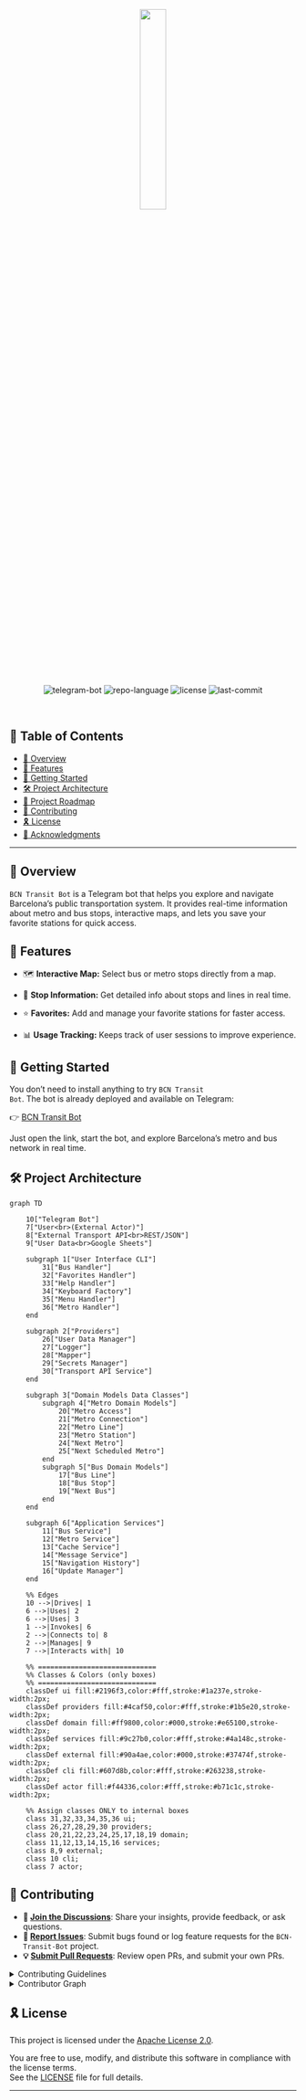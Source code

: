 <p align="center">
    <img src="https://i.imgur.com/xPsCudE.jpeg" align="center" width="30%">
</p>
<p align="center">
	<img src="https://img.shields.io/badge/Telegram-Bot-blue?logo=telegram" alt="telegram-bot">
	<img src="https://img.shields.io/badge/python-3.13.3%2B-blue" alt="repo-language">
    <img src="https://img.shields.io/github/license/saltstack/salt" alt="license">
	<img src="https://img.shields.io/github/last-commit/mg-diego/BCN-Transit-Bot" alt="last-commit">
</p>
<p align="center"><!-- default option, no dependency badges. -->
</p>
<p align="center">
	<!-- default option, no dependency badges. -->
</p>
<br>

## 🔗 Table of Contents

- [📍 Overview](#-overview)
- [👾 Features](#-features)
- [🚀 Getting Started](#-getting-started)
- [🛠️ Project Architecture](#-project-architecture)
- [📌 Project Roadmap](#-project-roadmap)
- [🔰 Contributing](#-contributing)
- [🎗 License](#-license)
- [🙌 Acknowledgments](#-acknowledgments)

---

## 📍 Overview

<code>BCN Transit Bot</code> is a Telegram bot that helps you explore and navigate Barcelona’s public transportation system.
It provides real-time information about metro and bus stops, interactive maps, and lets you save your favorite stations for quick access.



## 👾 Features

- 🗺️ <b>Interactive Map:</b> Select bus or metro stops directly from a map.

- 🚏 <b>Stop Information:</b> Get detailed info about stops and lines in real time.

- ⭐ <b>Favorites:</b> Add and manage your favorite stations for faster access.

- 📊 <b>Usage Tracking:</b> Keeps track of user sessions to improve experience.



## 🚀 Getting Started

You don’t need to install anything to try <code>BCN Transit Bot</code>.
The bot is already deployed and available on Telegram:

👉 [BCN Transit Bot](https://t.me/BCN_Transit_Bot)

Just open the link, start the bot, and explore Barcelona’s metro and bus network in real time.

## 🛠️ Project Architecture

```mermaid
graph TD

    10["Telegram Bot"]
    7["User<br>(External Actor)"]
    8["External Transport API<br>REST/JSON"]
    9["User Data<br>Google Sheets"]

    subgraph 1["User Interface CLI"]
        31["Bus Handler"]
        32["Favorites Handler"]
        33["Help Handler"]
        34["Keyboard Factory"]
        35["Menu Handler"]
        36["Metro Handler"]
    end

    subgraph 2["Providers"]
        26["User Data Manager"]
        27["Logger"]
        28["Mapper"]
        29["Secrets Manager"]
        30["Transport API Service"]
    end

    subgraph 3["Domain Models Data Classes"]
        subgraph 4["Metro Domain Models"]
            20["Metro Access"]
            21["Metro Connection"]
            22["Metro Line"]
            23["Metro Station"]
            24["Next Metro"]
            25["Next Scheduled Metro"]
        end
        subgraph 5["Bus Domain Models"]
            17["Bus Line"]
            18["Bus Stop"]
            19["Next Bus"]
        end
    end

    subgraph 6["Application Services"]
        11["Bus Service"]
        12["Metro Service"]
        13["Cache Service"]
        14["Message Service"]
        15["Navigation History"]
        16["Update Manager"]
    end

    %% Edges
    10 -->|Drives| 1
    6 -->|Uses| 2
    6 -->|Uses| 3
    1 -->|Invokes| 6
    2 -->|Connects to| 8
    2 -->|Manages| 9
    7 -->|Interacts with| 10

    %% =============================
    %% Classes & Colors (only boxes)
    %% =============================
    classDef ui fill:#2196f3,color:#fff,stroke:#1a237e,stroke-width:2px;
    classDef providers fill:#4caf50,color:#fff,stroke:#1b5e20,stroke-width:2px;
    classDef domain fill:#ff9800,color:#000,stroke:#e65100,stroke-width:2px;
    classDef services fill:#9c27b0,color:#fff,stroke:#4a148c,stroke-width:2px;
    classDef external fill:#90a4ae,color:#000,stroke:#37474f,stroke-width:2px;
    classDef cli fill:#607d8b,color:#fff,stroke:#263238,stroke-width:2px;
    classDef actor fill:#f44336,color:#fff,stroke:#b71c1c,stroke-width:2px;

    %% Assign classes ONLY to internal boxes
    class 31,32,33,34,35,36 ui;
    class 26,27,28,29,30 providers;
    class 20,21,22,23,24,25,17,18,19 domain;
    class 11,12,13,14,15,16 services;
    class 8,9 external;
    class 10 cli;
    class 7 actor;

```



## 🔰 Contributing

- **💬 [Join the Discussions](https://github.com/mg-diego/BCN-Transit-Bot/discussions)**: Share your insights, provide feedback, or ask questions.
- **🐛 [Report Issues](https://github.com/mg-diego/BCN-Transit-Bot/issues)**: Submit bugs found or log feature requests for the `BCN-Transit-Bot` project.
- **💡 [Submit Pull Requests](https://github.com/mg-diego/BCN-Transit-Bot/blob/main/CONTRIBUTING.md)**: Review open PRs, and submit your own PRs.

<details closed>
<summary>Contributing Guidelines</summary>

1. **Fork the Repository**: Start by forking the project repository to your github account.
2. **Clone Locally**: Clone the forked repository to your local machine using a git client.
   ```sh
   git clone https://github.com/mg-diego/BCN-Transit-Bot
   ```
3. **Create a New Branch**: Always work on a new branch, giving it a descriptive name.
   ```sh
   git checkout -b new-feature-x
   ```
4. **Make Your Changes**: Develop and test your changes locally.
5. **Commit Your Changes**: Commit with a clear message describing your updates.
   ```sh
   git commit -m 'Implemented new feature x.'
   ```
6. **Push to github**: Push the changes to your forked repository.
   ```sh
   git push origin new-feature-x
   ```
7. **Submit a Pull Request**: Create a PR against the original project repository. Clearly describe the changes and their motivations.
8. **Review**: Once your PR is reviewed and approved, it will be merged into the main branch. Congratulations on your contribution!
</details>

<details closed>
<summary>Contributor Graph</summary>
<br>
<p align="left">
   <a href="https://github.com{/mg-diego/BCN-Transit-Bot/}graphs/contributors">
      <img src="https://contrib.rocks/image?repo=mg-diego/BCN-Transit-Bot">
   </a>
</p>
</details>



## 🎗 License

This project is licensed under the [Apache License 2.0](https://www.apache.org/licenses/LICENSE-2.0).

You are free to use, modify, and distribute this software in compliance with the license terms.  
See the [LICENSE](./LICENSE) file for full details.

---